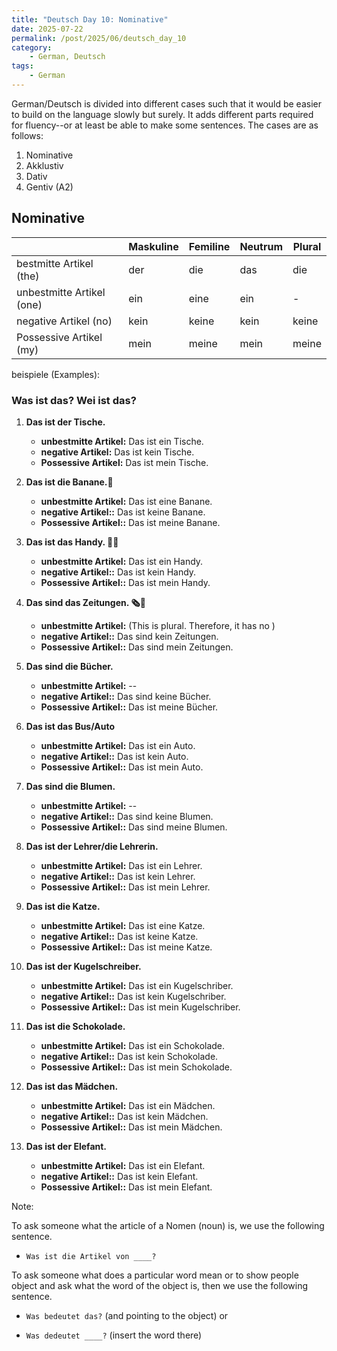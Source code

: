 ```yaml
---
title: "Deutsch Day 10: Nominative"
date: 2025-07-22
permalink: /post/2025/06/deutsch_day_10
category: 
    - German, Deutsch
tags:
    - German
---
```


German/Deutsch is divided into different cases such that it would be easier to build on the language slowly but surely. It adds different parts required for fluency--or at least be able to make some sentences. The cases are as follows: 

1. Nominative
2. Akklustiv
3. Dativ
4. Gentiv (A2)

## Nominative 


| | Maskuline | Femiline | Neutrum | Plural | 
|--|--|--|--|--|
| bestmitte Artikel (the) | der | die | das | die | 
| unbestmitte Artikel (one) | ein | eine | ein | - | 
| negative Artikel (no) | kein | keine | kein | keine |
| Possessive Artikel (my) | mein | meine | mein | meine | 

beispiele (Examples): 

### Was ist das? Wei ist das? 


1. **Das ist der Tische.** 
    - **unbestmitte Artikel:**  Das ist ein Tische. 
    - **negative Artikel:**  Das ist kein Tische. 
    - **Possessive Artikel:**  Das ist mein Tische. 

2. **Das ist die Banane.🍌** 
    - **unbestmitte Artikel:**  Das ist eine Banane.
    - **negative Artikel::**  Das ist keine Banane.
    - **Possessive Artikel::**  Das ist meine Banane.

3. **Das ist das Handy. 📲🤳** 
    - **unbestmitte Artikel:**  Das ist ein Handy. 
    - **negative Artikel::**  Das ist kein Handy. 
    - **Possessive Artikel::**  Das ist mein Handy. 

4. **Das sind das Zeitungen. 🗞️📰** 
    - **unbestmitte Artikel:**  (This is plural. Therefore, it has no )
    - **negative Artikel::**  Das sind kein Zeitungen.
    - **Possessive Artikel::**  Das sind mein Zeitungen.

5. **Das sind die Bücher.** 
    - **unbestmitte Artikel:**  --
    - **negative Artikel::**  Das sind keine Bücher.
    - **Possessive Artikel::**  Das ist meine Bücher. 

6. **Das ist das Bus/Auto** 
    - **unbestmitte Artikel:**  Das ist ein Auto.
    - **negative Artikel::**  Das ist kein Auto. 
    - **Possessive Artikel::**  Das ist mein Auto.

7. **Das sind die Blumen.** 
    - **unbestmitte Artikel:**  --
    - **negative Artikel::**  Das sind keine Blumen. 
    - **Possessive Artikel::**  Das sind meine Blumen.

8. **Das ist der Lehrer/die Lehrerin.** 
    - **unbestmitte Artikel:**  Das ist ein Lehrer.
    - **negative Artikel::**  Das ist kein Lehrer. 
    - **Possessive Artikel::**  Das ist mein Lehrer. 

9. **Das ist die Katze.**  
    - **unbestmitte Artikel:**  Das ist eine Katze. 
    - **negative Artikel::**  Das ist keine Katze. 
    - **Possessive Artikel::**  Das ist meine Katze.

10. **Das ist der Kugelschreiber.** 
    - **unbestmitte Artikel:**  Das ist ein Kugelschriber.
    - **negative Artikel::**  Das ist kein Kugelschriber.
    - **Possessive Artikel::**  Das ist mein Kugelschriber. 

11. **Das ist die Schokolade.** 
    - **unbestmitte Artikel:**  Das ist ein Schokolade.
    - **negative Artikel::**  Das ist kein Schokolade. 
    - **Possessive Artikel::**  Das ist  mein Schokolade. 

12. **Das ist das Mädchen.** 
    - **unbestmitte Artikel:**  Das ist ein Mädchen. 
    - **negative Artikel::**  Das ist kein Mädchen.
    - **Possessive Artikel::**  Das ist mein Mädchen.

13. **Das ist der Elefant.** 
    - **unbestmitte Artikel:**  Das ist ein Elefant. 
    - **negative Artikel::**  Das ist kein Elefant. 
    - **Possessive Artikel::**  Das ist mein Elefant. 


Note: 

To ask someone what the article of a Nomen (noun) is, we use the following sentence. 

- `Was ist die Artikel von ____?`


To ask someone what does a particular word mean or to show people object and ask what the word of the object is, then we use the following sentence. 

- `Was bedeutet das?` (and pointing to the object) or 

- `Was dedeutet ____?` (insert the word there)